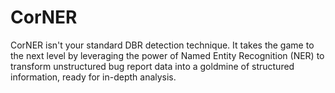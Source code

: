 # CorNER
CorNER isn't your standard DBR detection technique. It takes the game to the next level by leveraging the power of Named Entity Recognition (NER) to transform unstructured bug report data into a goldmine of structured information, ready for in-depth analysis.
